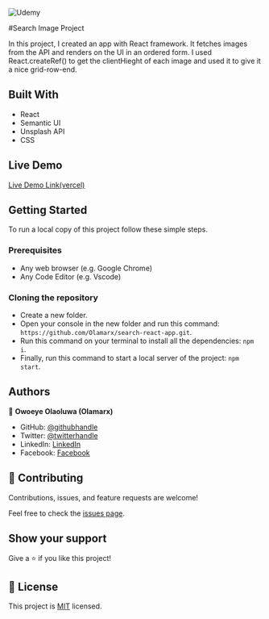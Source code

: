 ![Udemy](https://img.shields.io/badge/Udemy-A435F0?style=for-the-badge&logo=Udemy&logoColor=white)

#Search Image Project

In this project, I created an app with React framework. It fetches images from the API and renders on the UI in an ordered form. I used React.createRef() to get the clientHieght of each image and used it to give it a nice grid-row-end.

## Built With

- React
- Semantic UI
- Unsplash API
- CSS

## Live Demo

[Live Demo Link(vercel)]()


## Getting Started

To run a local copy of this project follow these simple steps.

### Prerequisites

- Any web browser (e.g. Google Chrome)
- Any Code Editor (e.g. Vscode)

### Cloning the repository

- Create a new folder.
- Open your console in the new folder and run this command: `https://github.com/Olamarx/search-react-app.git`.
- Run this command on your terminal to install all the dependencies: `npm i`.
- Finally, run this command to start a local server of the project: `npm start`.

## Authors

👤 **Owoeye Olaoluwa (Olamarx)**

- GitHub: [@githubhandle](https://github.com/Olamarx)
- Twitter: [@twitterhandle](https://twitter.com/Owoeye0laoluwa)
- LinkedIn: [LinkedIn](https://www.linkedin.com/in/olaoluwa-owoeye-617702162/)
- Facebook: [Facebook](https://web.facebook.com/olaoluwa.owoeye.39)

## 🤝 Contributing

Contributions, issues, and feature requests are welcome!

Feel free to check the [issues page](../../issues/).

## Show your support

Give a ⭐️ if you like this project!


## 📝 License

This project is [MIT](./MIT.md) licensed.
